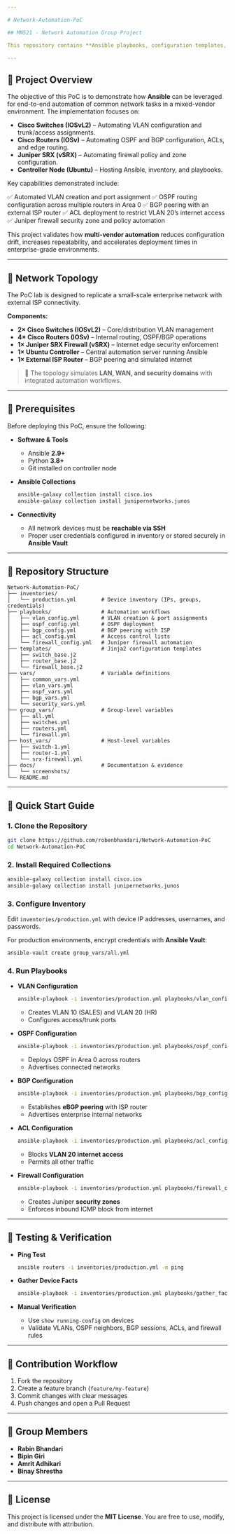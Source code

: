 ```yaml
---

# Network-Automation-PoC

## MN521 - Network Automation Group Project

This repository contains **Ansible playbooks, configuration templates, and variables** designed to automate network operations across a **multi-vendor hybrid environment**. The Proof of Concept (PoC) showcases how infrastructure teams can reduce manual effort, minimize errors, and standardize configurations using modern automation practices.

---
```


## 🔹 Project Overview

The objective of this PoC is to demonstrate how **Ansible** can be leveraged for end-to-end automation of common network tasks in a mixed-vendor environment. The implementation focuses on:

* **Cisco Switches (IOSvL2)** – Automating VLAN configuration and trunk/access assignments.
* **Cisco Routers (IOSv)** – Automating OSPF and BGP configuration, ACLs, and edge routing.
* **Juniper SRX (vSRX)** – Automating firewall policy and zone configuration.
* **Controller Node (Ubuntu)** – Hosting Ansible, inventory, and playbooks.

Key capabilities demonstrated include:

✅ Automated VLAN creation and port assignment
✅ OSPF routing configuration across multiple routers in Area 0
✅ BGP peering with an external ISP router
✅ ACL deployment to restrict VLAN 20’s internet access
✅ Juniper firewall security zone and policy automation

This project validates how **multi-vendor automation** reduces configuration drift, increases repeatability, and accelerates deployment times in enterprise-grade environments.

---

## 🔹 Network Topology

The PoC lab is designed to replicate a small-scale enterprise network with external ISP connectivity.

**Components:**

* **2× Cisco Switches (IOSvL2)** – Core/distribution VLAN management
* **4× Cisco Routers (IOSv)** – Internal routing, OSPF/BGP operations
* **1× Juniper SRX Firewall (vSRX)** – Internet edge security enforcement
* **1× Ubuntu Controller** – Central automation server running Ansible
* **1× External ISP Router** – BGP peering and simulated internet

> 📌 The topology simulates **LAN, WAN, and security domains** with integrated automation workflows.

---

## 🔹 Prerequisites

Before deploying this PoC, ensure the following:

* **Software & Tools**

  * Ansible **2.9+**
  * Python **3.8+**
  * Git installed on controller node

* **Ansible Collections**

  ```bash
  ansible-galaxy collection install cisco.ios
  ansible-galaxy collection install junipernetworks.junos
  ```

* **Connectivity**

  * All network devices must be **reachable via SSH**
  * Proper user credentials configured in inventory or stored securely in **Ansible Vault**

---

## 🔹 Repository Structure

```
Network-Automation-PoC/
├── inventories/
│   └── production.yml        # Device inventory (IPs, groups, credentials)
├── playbooks/                # Automation workflows
│   ├── vlan_config.yml       # VLAN creation & port assignments
│   ├── ospf_config.yml       # OSPF deployment
│   ├── bgp_config.yml        # BGP peering with ISP
│   ├── acl_config.yml        # Access control lists
│   └── firewall_config.yml   # Juniper firewall automation
├── templates/                # Jinja2 configuration templates
│   ├── switch_base.j2
│   ├── router_base.j2
│   └── firewall_base.j2
├── vars/                     # Variable definitions
│   ├── common_vars.yml
│   ├── vlan_vars.yml
│   ├── ospf_vars.yml
│   ├── bgp_vars.yml
│   └── security_vars.yml
├── group_vars/               # Group-level variables
│   ├── all.yml
│   ├── switches.yml
│   ├── routers.yml
│   └── firewall.yml
├── host_vars/                # Host-level variables
│   ├── switch-1.yml
│   ├── router-1.yml
│   └── srx-firewall.yml
├── docs/                     # Documentation & evidence
│   └── screenshots/
└── README.md
```

---

## 🔹 Quick Start Guide

### 1. Clone the Repository

```bash
git clone https://github.com/robenbhandari/Network-Automation-PoC
cd Network-Automation-PoC
```

### 2. Install Required Collections

```bash
ansible-galaxy collection install cisco.ios
ansible-galaxy collection install junipernetworks.junos
```

### 3. Configure Inventory

Edit `inventories/production.yml` with device IP addresses, usernames, and passwords.

For production environments, encrypt credentials with **Ansible Vault**:

```bash
ansible-vault create group_vars/all.yml
```

### 4. Run Playbooks

* **VLAN Configuration**

  ```bash
  ansible-playbook -i inventories/production.yml playbooks/vlan_config.yml
  ```

  * Creates VLAN 10 (SALES) and VLAN 20 (HR)
  * Configures access/trunk ports

* **OSPF Configuration**

  ```bash
  ansible-playbook -i inventories/production.yml playbooks/ospf_config.yml
  ```

  * Deploys OSPF in Area 0 across routers
  * Advertises connected networks

* **BGP Configuration**

  ```bash
  ansible-playbook -i inventories/production.yml playbooks/bgp_config.yml
  ```

  * Establishes **eBGP peering** with ISP router
  * Advertises enterprise internal networks

* **ACL Configuration**

  ```bash
  ansible-playbook -i inventories/production.yml playbooks/acl_config.yml
  ```

  * Blocks **VLAN 20 internet access**
  * Permits all other traffic

* **Firewall Configuration**

  ```bash
  ansible-playbook -i inventories/production.yml playbooks/firewall_config.yml
  ```

  * Creates Juniper **security zones**
  * Enforces inbound ICMP block from internet

---

## 🔹 Testing & Verification

* **Ping Test**

  ```bash
  ansible routers -i inventories/production.yml -m ping
  ```

* **Gather Device Facts**

  ```bash
  ansible-playbook -i inventories/production.yml playbooks/gather_facts.yml
  ```

* **Manual Verification**

  * Use `show running-config` on devices
  * Validate VLANs, OSPF neighbors, BGP sessions, ACLs, and firewall rules

---

## 🔹 Contribution Workflow

1. Fork the repository
2. Create a feature branch (`feature/my-feature`)
3. Commit changes with clear messages
4. Push changes and open a Pull Request

---

## 🔹 Group Members

* **Rabin Bhandari**
* **Bipin Giri**
* **Amrit Adhikari**
* **Binay Shrestha**

---

## 🔹 License

This project is licensed under the **MIT License**. You are free to use, modify, and distribute with attribution.
